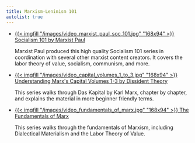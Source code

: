 ```yaml
---
title: Marxism-Leninism 101
autolist: true
---
```


<ul class="curated-video-list">
  <li>
    <a class="logo" href="https://www.youtube.com/playlist?list=PL0J754r0IteXABJntjBg1YuNsn6jItWXQ">
        {{< imgfill "/images/video_marxist_paul_soc_101.jpg" "168x94" >}}
    </a>
    <a class="channel-name" href="https://www.youtube.com/playlist?list=PL0J754r0IteXABJntjBg1YuNsn6jItWXQ">Socialism 101 by Marxist Paul</a>
    <p>Marxist Paul produced this high quality Socialism 101 series in coordination with several other marxist content creators. It covers the labor theory of value, socialism, communism, and more.</p>
  </li>

  <li>
    <a class="logo" href="https://www.youtube.com/playlist?list=PLCUip-l20OAHpOLTQePXgkgC1IAbQFf9f">
        {{< imgfill "/images/video_capital_volumes_1_to_3.jpg" "168x94" >}}
    </a>
    <a class="channel-name" href="https://www.youtube.com/playlist?list=PLCUip-l20OAHpOLTQePXgkgC1IAbQFf9f">Understanding Marx's Capital Volumes 1-3 by Dissident Theory</a>
    <p>This series walks through Das Kapital by Karl Marx, chapter by chapter, and explains the material in more beginner friendly terms.</p>
  </li>

  <li>
    <a class="logo" href="https://www.youtube.com/playlist?list=PLuzqoNvqVKydyRAMjDAHDikbVY9BDLC7V">
        {{< imgfill "/images/video_fundamentals_of_marx.jpg" "168x94" >}}
    </a>
    <a class="channel-name" href="https://www.youtube.com/playlist?list=PLuzqoNvqVKydyRAMjDAHDikbVY9BDLC7V">The Fundamentals of Marx</a>
    <p>This series walks through the fundamentals of Marxism, including Dialectical Materialism and the Labor Theory of Value.</p>
  </li>
</ul>


